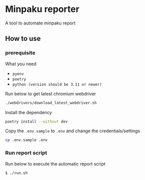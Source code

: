 # Minpaku reporter
A tool to automate minpaku report

## How to use
### prerequisite
What you need
- `pyenv`
- `poetry`
- `python (version should be 3.11 or newer)`

Run below to get latest chromium webdriver

```bash
./webdrivers/download_latest_webdriver.sh
```

Install the dependency

```bash
poetry install --without dev
```

Copy the `.env.sample` to `.env` and change the credentials/settings

```bash
cp .env.sample .env
```

### Run report script
Run below to execute the automatic report script

```bash
$ ./run.sh
```
